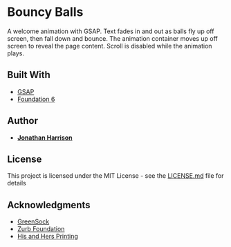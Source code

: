 # Bouncy Balls

A welcome animation with GSAP. Text fades in and out as balls fly up off screen, then fall down and bounce. The animation container moves up off screen to reveal the page content. Scroll is disabled while the animation plays. 

## Built With

* [GSAP](https://greensock.com/gsap)
* [Foundation 6](https://foundation.zurb.com/sites.html)

## Author

* **[Jonathan Harrison](http://jonathanharrison.us)**

## License

This project is licensed under the MIT License - see the [LICENSE.md](LICENSE.md) file for details

## Acknowledgments

* [GreenSock](https://greensock.com)
* [Zurb Foundation](https://foundation.zurb.com)
* [His and Hers Printing](http://www.hisandhersprinting.com)

